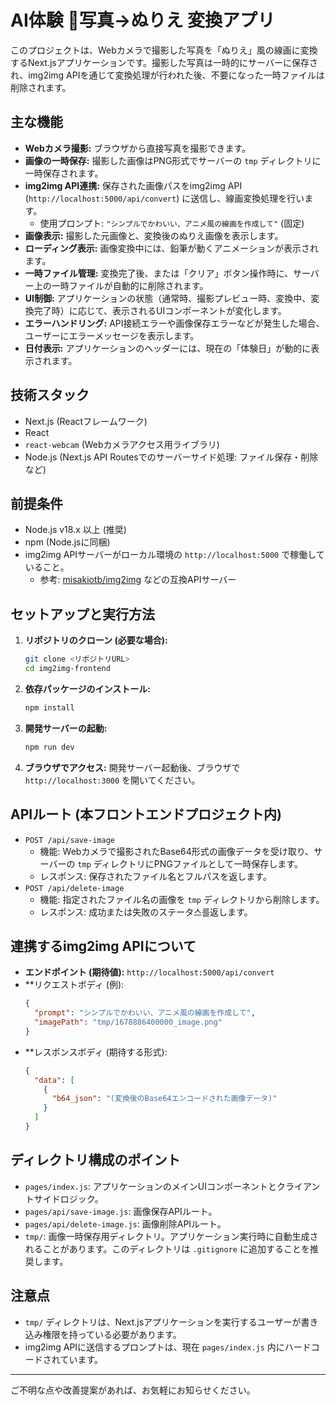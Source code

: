 # AI体験 📸写真→ぬりえ 変換アプリ

このプロジェクトは、Webカメラで撮影した写真を「ぬりえ」風の線画に変換するNext.jsアプリケーションです。撮影した写真は一時的にサーバーに保存され、img2img APIを通じて変換処理が行われた後、不要になった一時ファイルは削除されます。

## 主な機能

-   **Webカメラ撮影:** ブラウザから直接写真を撮影できます。
-   **画像の一時保存:** 撮影した画像はPNG形式でサーバーの `tmp` ディレクトリに一時保存されます。
-   **img2img API連携:** 保存された画像パスをimg2img API (`http://localhost:5000/api/convert`) に送信し、線画変換処理を行います。
    -   使用プロンプト: `"シンプルでかわいい、アニメ風の線画を作成して"` (固定)
-   **画像表示:** 撮影した元画像と、変換後のぬりえ画像を表示します。
-   **ローディング表示:** 画像変換中には、鉛筆が動くアニメーションが表示されます。
-   **一時ファイル管理:** 変換完了後、または「クリア」ボタン操作時に、サーバー上の一時ファイルが自動的に削除されます。
-   **UI制御:** アプリケーションの状態（通常時、撮影プレビュー時、変換中、変換完了時）に応じて、表示されるUIコンポーネントが変化します。
-   **エラーハンドリング:** API接続エラーや画像保存エラーなどが発生した場合、ユーザーにエラーメッセージを表示します。
-   **日付表示:** アプリケーションのヘッダーには、現在の「体験日」が動的に表示されます。

## 技術スタック

-   Next.js (Reactフレームワーク)
-   React
-   `react-webcam` (Webカメラアクセス用ライブラリ)
-   Node.js (Next.js API Routesでのサーバーサイド処理: ファイル保存・削除など)

## 前提条件

-   Node.js v18.x 以上 (推奨)
-   npm (Node.jsに同梱)
-   img2img APIサーバーがローカル環境の `http://localhost:5000` で稼働していること。
    -   参考: [misakiotb/img2img](https://github.com/misakiotb/img2img) などの互換APIサーバー

## セットアップと実行方法

1.  **リポジトリのクローン (必要な場合):**
    ```bash
    git clone <リポジトリURL>
    cd img2img-frontend
    ```
2.  **依存パッケージのインストール:**
    ```bash
    npm install
    ```
3.  **開発サーバーの起動:**
    ```bash
    npm run dev
    ```
4.  **ブラウザでアクセス:**
    開発サーバー起動後、ブラウザで `http://localhost:3000` を開いてください。

## APIルート (本フロントエンドプロジェクト内)

-   `POST /api/save-image`
    -   機能: Webカメラで撮影されたBase64形式の画像データを受け取り、サーバーの `tmp` ディレクトリにPNGファイルとして一時保存します。
    -   レスポンス: 保存されたファイル名とフルパスを返します。
-   `POST /api/delete-image`
    -   機能: 指定されたファイル名の画像を `tmp` ディレクトリから削除します。
    -   レスポンス: 成功または失敗のステータ스를返します。

## 連携するimg2img APIについて

-   **エンドポイント (期待値):** `http://localhost:5000/api/convert`
-   **リクエストボディ (例):
    ```json
    {
      "prompt": "シンプルでかわいい、アニメ風の線画を作成して",
      "imagePath": "tmp/1678886400000_image.png"
    }
    ```
-   **レスポンスボディ (期待する形式):
    ```json
    {
      "data": [
        {
          "b64_json": "(変換後のBase64エンコードされた画像データ)"
        }
      ]
    }
    ```

## ディレクトリ構成のポイント

-   `pages/index.js`: アプリケーションのメインUIコンポーネントとクライアントサイドロジック。
-   `pages/api/save-image.js`: 画像保存APIルート。
-   `pages/api/delete-image.js`: 画像削除APIルート。
-   `tmp/`: 画像一時保存用ディレクトリ。アプリケーション実行時に自動生成されることがあります。このディレクトリは `.gitignore` に追加することを推奨します。

## 注意点

-   `tmp/` ディレクトリは、Next.jsアプリケーションを実行するユーザーが書き込み権限を持っている必要があります。
-   img2img APIに送信するプロンプトは、現在 `pages/index.js` 内にハードコードされています。

---

ご不明な点や改善提案があれば、お気軽にお知らせください。
